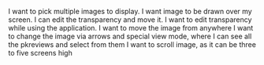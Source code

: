I want to pick multiple images to display.
I want image to be drawn over my screen. I can edit the transparency and move it.
I want to edit transparency while using the application.
I want to move the image from anywhere
I want to change the image via arrows and special view mode, where I can see all the pkreviews and select from them
I want to scroll image, as it can be three to five screens high


